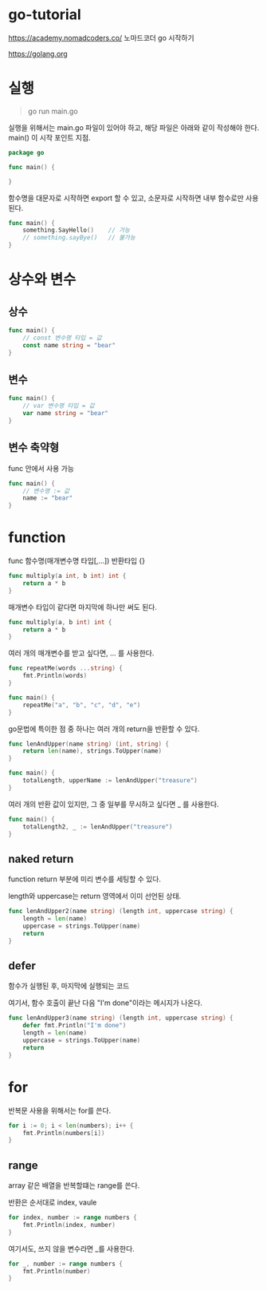 # go-tutorial
https://academy.nomadcoders.co/ 노마드코더 go 시작하기

https://golang.org

# 실행

> go run main.go


실행을 위해서는 main.go 파일이 있어야 하고, 해당 파일은 아래와 같이 작성해야 한다. main() 이 시작 포인트 지점.

```go
package go

func main() {

}
```

함수명을 대문자로 시작하면 export 할 수 있고, 소문자로 시작하면 내부 함수로만 사용된다. 

```go
func main() {
    something.SayHello()    // 가능
    // something.sayBye()   // 불가능
}
```

# 상수와 변수

## 상수
```go
func main() {
    // const 변수명 타입 = 값
    const name string = "bear"
}
```

## 변수
```go
func main() {
    // var 변수명 타입 = 값
    var name string = "bear"
}
```

## 변수 축약형
func 안에서 사용 가능
```go
func main() {
    // 변수명 := 값
	name := "bear"
}
```

# function

func 함수명(매개변수명 타입[,...]) 반환타입 {} 
```go
func multiply(a int, b int) int {
    return a * b
}
```

매개변수 타입이 같다면 마지막에 하나만 써도 된다.
```go
func multiply(a, b int) int {
    return a * b
}
```

여러 개의 매개변수를 받고 싶다면, ... 를 사용한다.
```go
func repeatMe(words ...string) {
    fmt.Println(words)
}

func main() {
    repeatMe("a", "b", "c", "d", "e")
}
```

go문법에 특이한 점 중 하나는 여러 개의 return을 반환할 수 있다.
```go
func lenAndUpper(name string) (int, string) {
	return len(name), strings.ToUpper(name)
}

func main() {
    totalLength, upperName := lenAndUpper("treasure")
}
```

여러 개의 반환 값이 있지만, 그 중 일부를 무시하고 싶다면 _ 를 사용한다. 
```go
func main() {
    totalLength2, _ := lenAndUpper("treasure")
}
```

## naked return 
function return 부분에 미리 변수를 세팅할 수 있다. 

length와 uppercase는 return 영역에서 이미 선언된 상태.
```go
func lenAndUpper2(name string) (length int, uppercase string) {
	length = len(name)
	uppercase = strings.ToUpper(name)
	return
}
```

## defer
함수가 실행된 후, 마지막에 실행되는 코드

여기서, 함수 호출이 끝난 다음 "I'm done"이라는 메시지가 나온다. 
```go
func lenAndUpper3(name string) (length int, uppercase string) {
	defer fmt.Println("I'm done")
	length = len(name)
	uppercase = strings.ToUpper(name)
	return
}
```

# for
반복문 사용을 위해서는 for를 쓴다. 
```go
for i := 0; i < len(numbers); i++ {
    fmt.Println(numbers[i])
}
```

## range
array 같은 배열을 반복할떄는 range를 쓴다. 

반환은 순서대로 index, vaule
```go
for index, number := range numbers {
    fmt.Println(index, number)
}
```

여기서도, 쓰지 않을 변수라면 _를 사용한다. 
```go
for _, number := range numbers {
    fmt.Println(number)
}
```
